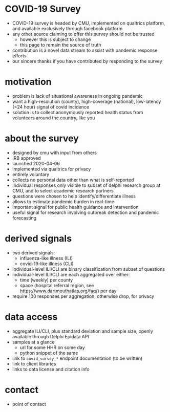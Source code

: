 # COVID-19 Survey

- COVID-19 survey is headed by CMU, implemented on qualtrics platform, and
  available exclusively through facebook platform
- any other source claiming to offer this survey should not be trusted
  - however this is subject to change
  - this page to remain the source of truth
- contribution is a novel data stream to assist with pandemic response efforts
- our sincere thanks if you have contributed by responding to the survey

# motivation

- problem is lack of situational awareness in ongoing pandemic
- want a high-resolution (county), high-coverage (national), low-latency (<24
  hour) signal of covid incidence
- solution is to collect anonymously reported health status from volunteers
  around the country, like you

# about the survey

- designed by cmu with input from others
- IRB approved
- launched 2020-04-06
- implemented via qualtrics for privacy
- entirely voluntary
- collects no personal data other than what is self-reported
- individual responses only visible to subset of delphi research group at CMU,
  and to select academic research partners
- questions were chosen to help identify/differentiate illness
- allows to estimate pandemic burden in real-time
- important signal for public health guidance and intervention
- useful signal for research involving outbreak detection and pandemic
  forecasting

# derived signals

- two derived signals:
  - influenza-like illness (ILI)
  - covid-19-like illness (CLI)
- individual-level ILI/CLI are binary classification from subset of questions
- individual-level ILI/CLI are each aggregated over either:
  - time (weekly)
    per county
  - space (hospital referral region, see https://www.dartmouthatlas.org/faq/)
    per day
- require 100 responses per aggregation, otherwise drop, for privacy

# data access

- aggregate ILI/CLI, plus standard deviation and sample size, openly available
  through Delphi Epidata API
- samples at a glance
  - url for some HHR on some day
  - python snippet of the same
- link to `covid_survey_*` endpoint documentation (to be written)
- link to client libraries
- links to data license and citation info

# contact

- point of contact

